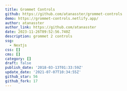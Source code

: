 ```yaml
---
title: Grommet Controls
github: https://github.com/atanasster/grommet-controls
demo: https://grommet-controls.netlify.app/
author: atanasster
author_link: https://github.com/atanasster
date: 2023-11-26T09:52:56.740Z
description: grommet 2 controls
ssg:
  - Nextjs
css: []
cms: []
category: []
draft: false
publish_date: '2018-03-13T01:33:59Z'
update_date: '2021-07-07T10:34:55Z'
github_star: 56
github_fork: 17
---
```

